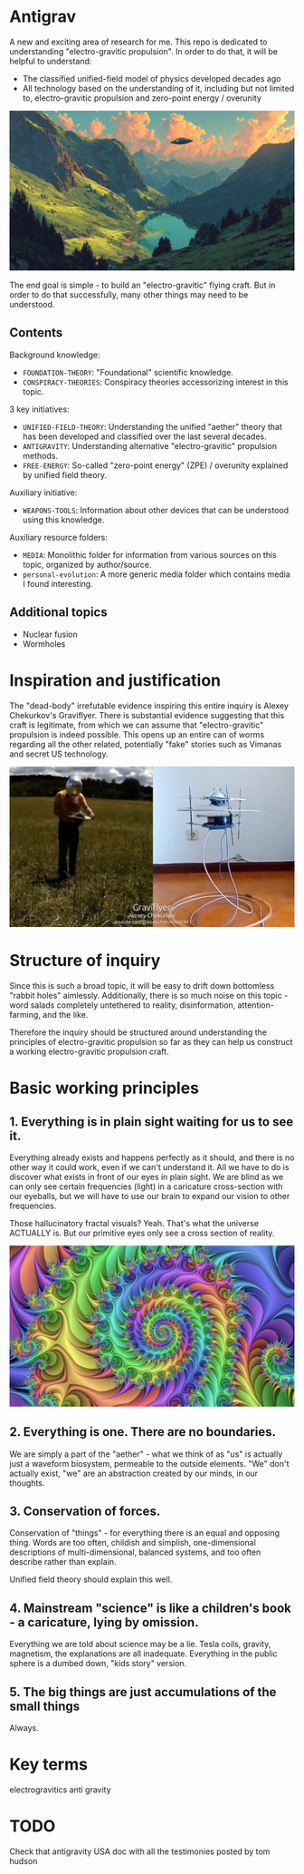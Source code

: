 # Antigrav

A new and exciting area of research for me. This repo is dedicated to understanding "electro-gravitic propulsion". In order to do that, it will be helpful to understand:
- The classified unified-field model of physics developed decades ago
- All technology based on the understanding of it, including but not limited to, electro-gravitic propulsion and zero-point energy / overunity

![](img/ufo.png)

The end goal is simple - to build an "electro-gravitic" flying craft. But in order to do that successfully, many other things may need to be understood.

## Contents

Background knowledge:
- `FOUNDATION-THEORY`: "Foundational" scientific knowledge.
- `CONSPIRACY-THEORIES`: Conspiracy theories accessorizing interest in this topic.

3 key initiatives:
- `UNIFIED-FIELD-THEORY`: Understanding the unified "aether" theory that has been developed and classified over the last several decades.
- `ANTIGRAVITY`: Understanding alternative "electro-gravitic" propulsion methods.
- `FREE-ENERGY`: So-called "zero-point energy" (ZPE) / overunity explained by unified field theory.

Auxiliary initiative:
- `WEAPONS-TOOLS`: Information about other devices that can be understood using this knowledge.

Auxiliary resource folders:
- `MEDIA`: Monolithic folder for information from various sources on this topic, organized by author/source.
- `personal-evolution`: A more generic media folder which contains media I found interesting.

## Additional topics

- Nuclear fusion
- Wormholes

# Inspiration and justification

The "dead-body" irrefutable evidence inspiring this entire inquiry is Alexey Chekurkov's Graviflyer. There is substantial evidence suggesting that this craft is legitimate, from which we can assume that "electro-gravitic" propulsion is indeed possible. This opens up an entire can of worms regarding all the other related, potentially "fake" stories such as Vimanas and secret US technology.

![](img/gf.png)

# Structure of inquiry

Since this is such a broad topic, it will be easy to drift down bottomless "rabbit holes" aimlessly. Additionally, there is so much noise on this topic - word salads completely untethered to reality, disinformation, attention-farming, and the like.

Therefore the inquiry should be structured around understanding the principles of electro-gravitic propulsion so far as they can help us construct a working electro-gravitic propulsion craft.

# Basic working principles

## 1. Everything is in plain sight waiting for us to see it.

Everything already exists and happens perfectly as it should, and there is no other way it could work, even if we can't understand it. All we have to do is discover what exists in front of our eyes in plain sight. We are blind as we can only see certain frequencies (light) in a caricature cross-section with our eyeballs, but we will have to use our brain to expand our vision to other frequencies.

Those hallucinatory fractal visuals? Yeah. That's what the universe ACTUALLY is. But our primitive eyes only see a cross section of reality.

![](img/fractal3.jpg)

## 2. Everything is one. There are no boundaries.

We are simply a part of the "aether" - what we think of as "us" is actually just a waveform biosystem, permeable to the outside elements. "We" don't actually exist, "we" are an abstraction created by our minds, in our thoughts.

## 3. Conservation of forces.

Conservation of "things" - for everything there is an equal and opposing thing. Words are too often, childish and simplish, one-dimensional descriptions of multi-dimensional, balanced systems, and too often describe rather than explain.

Unified field theory should explain this well.

## 4. Mainstream "science" is like a children's book - a caricature, lying by omission.

Everything we are told about science may be a lie. Tesla coils, gravity, magnetism, the explanations are all inadequate. Everything in the public sphere is a dumbed down, "kids story" version.

## 5. The big things are just accumulations of the small things

Always.

# Key terms

electrogravitics
anti gravity

# TODO

Check that antigravity USA doc with all the testimonies posted by tom hudson

